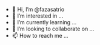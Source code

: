 - 👋 Hi, I’m @fazasatrio
- 👀 I’m interested in ...
- 🌱 I’m currently learning ...
- 💞️ I’m looking to collaborate on ...
- 📫 How to reach me ...

<!---
fazasatrio/fazasatrio is a ✨ special ✨ repository because its `README.md` (this file) appears on your GitHub profile.
You can click the Preview link to take a look at your changes.
--->
